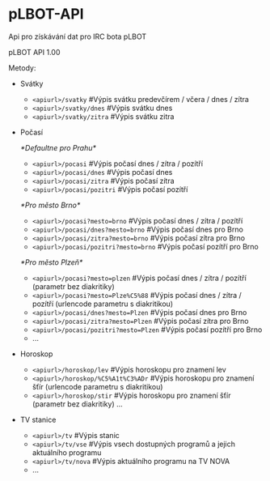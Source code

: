 # pLBOT-API
Api pro získávání dat pro IRC bota pLBOT

pLBOT API 1.00

Metody:

* Svátky
    - `<apiurl>/svatky`    #Výpis svátku predevčírem / včera / dnes / zítra
    - `<apiurl>/svatky/dnes`    #Výpis svátku dnes
    - `<apiurl>/svatky/zitra`    #Výpis svátku zitra


* Počasí

    *\*Defaultne pro Prahu\**

    - `<apiurl>/pocasi`    #Výpis počasí dnes / zítra / pozítří
    - `<apiurl>/pocasi/dnes`    #Výpis počasí dnes
    - `<apiurl>/pocasi/zitra`    #Výpis počasí zítra
    - `<apiurl>/pocasi/pozitri`    #Výpis počasí pozítří
    
    *\*Pro město Brno\**
    
    - `<apiurl>/pocasi?mesto=brno`    #Výpis počasí dnes / zítra / pozítří
    - `<apiurl>/pocasi/dnes?mesto=brno`    #Výpis počasí dnes pro Brno
    - `<apiurl>/pocasi/zitra?mesto=brno`    #Výpis počasí zítra pro Brno
    - `<apiurl>/pocasi/pozitri?mesto=brno`    #Výpis počasí pozítří pro Brno

     *\*Pro město Plzeň\**
    
    - `<apiurl>/pocasi?mesto=plzen`    #Výpis počasí dnes / zítra / pozítří (parametr bez diakritiky)
    - `<apiurl>/pocasi?mesto=Plze%C5%88`    #Výpis počasí dnes / zítra / pozítří (urlencode parametru s diakritikou)
    - `<apiurl>/pocasi/dnes?mesto=Plzen`    #Výpis počasí dnes pro Brno
    - `<apiurl>/pocasi/zitra?mesto=Plzen`    #Výpis počasí zítra pro Brno
    - `<apiurl>/pocasi/pozitri?mesto=Plzen`    #Výpis počasí pozítří pro Brno
    - ...

* Horoskop
    - `<apiurl>/horoskop/lev`    #Výpis horoskopu pro znamení lev
    - `<apiurl>/horoskop/%C5%A1t%C3%ADr`    #Výpis horoskopu pro znamení šťír (urlencode parametru s diakritikou)
    - `<apiurl>/horoskop/stir`    #Výpis horoskopu pro znamení šťír (parametr bez diakritiky)
    ...

    
* TV stanice
    - `<apiurl>/tv`    #Výpis stanic
    - `<apiurl>/tv/vse`    #Výpis vsech dostupných programů a jejich aktuálního programu
    - `<apiurl>/tv/nova`   #Výpis aktuálního programu na TV NOVA
    - ...


